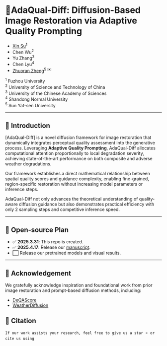 # 🚀AdaQual-Diff: Diffusion-Based Image Restoration via Adaptive Quality Prompting
* [Xin Su](https://scholar.google.com/citations?user=0AvoocgAAAAJ&hl=zh-CN)<sup>1</sup>  
* Chen Wu<sup>2</sup>  
* Yu Zhang<sup>3</sup>  
* Chen Lyu<sup>4</sup>  
* [Zhuoran Zheng](https://scholar.google.com/citations?user=pXzPL-sAAAAJ&hl=zh-CN)<sup>5 ✉️</sup>  

<sup>1</sup> Fuzhou University  
<sup>2</sup> University of Science and Technology of China  
<sup>3</sup> University of the Chinese Academy of Sciences  
<sup>4</sup> Shandong Normal University  
<sup>5</sup> Sun Yat-sen University  

---

## 🌿 Introduction

[AdaQual-Diff] is a novel diffusion framework for image restoration that dynamically integrates perceptual quality assessment into the generative process. Leveraging **Adaptive Quality Prompting**, AdaQual-Diff allocates computational attention proportionally to local degradation severity, achieving state-of-the-art performance on both composite and adverse weather degradations.

Our framework establishes a direct mathematical relationship between spatial quality scores and guidance complexity, enabling fine-grained, region-specific restoration without increasing model parameters or inference steps.

AdaQual-Diff not only advances the theoretical understanding of quality-aware diffusion guidance but also demonstrates practical efficiency with only 2 sampling steps and competitive inference speed.

---
## 📑 Open-source Plan 
- ✅ **2025.3.31**: This repo is created.
- ✅ **2025.4.17**: Release our [manuscript]().
- ⬜ Release our pretrained models and visual results. 
---
## 🙏 Acknowledgement

We gratefully acknowledge inspiration and foundational work from prior image restoration and prompt-based diffusion methods, including:

- [DeQAScore](https://github.com/zhiyuanyou/DeQA-Score)
- [WeatherDiffusion](https://github.com/IGITUGraz/WeatherDiffusion)

 
## 📄 Citation 
```
If our work assists your research, feel free to give us a star ⭐ or cite us using


```
